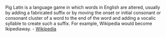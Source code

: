 Pig Latin is a language game in which words in English are altered, usually by adding a fabricated suffix or by moving the onset or initial consonant or consonant cluster of a word to the end of the word and adding a vocalic syllable to create such a suffix. For example, Wikipedia would become Ikipediaway. - [Wikipedia](https://en.wikipedia.org/wiki/Pig_Latin)
